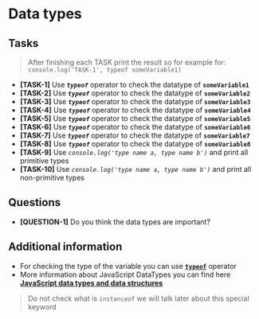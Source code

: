 # Data types

## Tasks

> After finishing each TASK print the result so for example for: `console.log('TASK-1', typeof someVariable1)`

- **[TASK-1]** Use **_`typeof`_** operator to check the datatype of **`someVariable1`**
- **[TASK-2]** Use **_`typeof`_** operator to check the datatype of **`someVariable2`**
- **[TASK-3]** Use **_`typeof`_** operator to check the datatype of **`someVariable3`**
- **[TASK-4]** Use **_`typeof`_** operator to check the datatype of **`someVariable4`**
- **[TASK-5]** Use **_`typeof`_** operator to check the datatype of **`someVariable5`**
- **[TASK-6]** Use **_`typeof`_** operator to check the datatype of **`someVariable6`**
- **[TASK-7]** Use **_`typeof`_** operator to check the datatype of **`someVariable7`**
- **[TASK-8]** Use **_`typeof`_** operator to check the datatype of **`someVariable8`**
- **[TASK-9]** Use _`console.log('type name a, type name b')`_ and print all primitive types
- **[TASK-10]** Use _`console.log('type name a, type name b')`_ and print all non-primitive types

## Questions

- **[QUESTION-1]** Do you think the data types are important?

## Additional information

- For checking the type of the variable you can use **[`typeof`](https://developer.mozilla.org/en-US/docs/Web/JavaScript/Reference/Operators/typeof)** operator
- More information about JavaScript DataTypes you can find here **[JavaScript data types and data structures](https://developer.mozilla.org/en-US/docs/Web/JavaScript/Data_structures)**

> Do not check what is `instanceof` we will talk later about this special keyword
